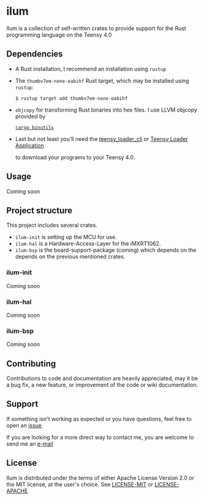 # ilum
Ilum is a collection of self-written crates to provide support for the Rust programming language on the Teensy 4.0

## Dependencies
- A Rust installation, I recommend an installation using `rustup`
- The `thumbv7em-none-eabihf` Rust target, which may be installed using `rustup`:

    `$ rustup target add thumbv7em-none-eabihf`

- `objcopy` for transforming Rust binaries into hex files. I use LLVM objcopy provided by
    
    [`cargo binutils`](https://github.com/rust-embedded/cargo-binutils)
- Last but not least you'll need the [teensy_loader_cli](https://github.com/PaulStoffregen/teensy_loader_cli) or [Teensy Loader Application](https://www.pjrc.com/teensy/loader.html)

    to download your programs to your Teensy 4.0.

## Usage
Coming soon

## Project structure
This project includes several crates. 
- `ilum-init` is setting up the MCU for use.
- `ilum-hal` is a Hardware-Access-Layer for the iMXRT1062.
- `ilum-bsp` is the board-support-package (coming) which depends on the depends on the previous mentioned crates.
    
### ilum-init
Coming soon

### ilum-hal
Coming soon

### ilum-bsp
Coming soon

## Contributing
Contributions to code and documentation are heavily appreciated, may it be a bug fix, a new feature, or improvement of the code or wiki documentation.

## Support
If something isn't working as expected or you have questions, feel free to open an [issue](https://github.com/Lockna/ilum/issues/new).

If you are looking for a more direct way to contact me, you are welcome to send me an [e-mail](mailto:raphael.ob@protonmail.com)

## License
Ilum is distributed under the terms of either Apache License Version 2.0 or the MIT license, at the user's choice. See [LICENSE-MIT](LICENSE-MIT) or [LICENSE-APACHE](LICENSE-APACHE)